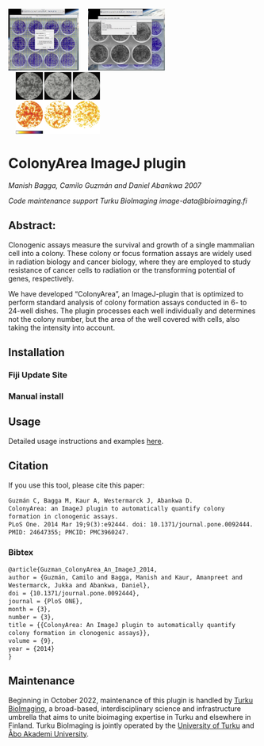 <p float='left'>
    <img src='images/Figure1.jpg' style="height:125px;width:auto;"/>
    <img src='images/Figure4.jpg' style="height:125px;width:auto;margin-left:15px;"/>
    <img src='images/Figure7.png' style="height:125px;width:auto;margin-left:15px;"/>
</p>

# ColonyArea ImageJ plugin

_Manish Bagga, Camilo Guzmán and Daniel Abankwa 2007_

_Code maintenance support Turku BioImaging image-data@bioimaging.fi_

## Abstract:

Clonogenic assays measure the survival and growth of a single mammalian cell into a colony. These colony or focus formation assays are widely used in radiation biology and cancer biology, where they are employed to study resistance of cancer cells to radiation or the transforming potential of genes, respectively.

We have developed “ColonyArea”, an ImageJ-plugin that is optimized to perform standard analysis of colony formation assays conducted in 6- to 24-well dishes. The plugin processes each well individually and determines not the colony number, but the area of the well covered with cells, also taking the intensity into account.

## Installation

### Fiji Update Site

### Manual install

## Usage

Detailed usage instructions and examples [here](https://github.com/Turku-BioImaging/ColonyArea/blob/main/USAGE.md).

## Citation

If you use this tool, please cite this paper:

```
Guzmán C, Bagga M, Kaur A, Westermarck J, Abankwa D.
ColonyArea: an ImageJ plugin to automatically quantify colony formation in clonogenic assays.
PLoS One. 2014 Mar 19;9(3):e92444. doi: 10.1371/journal.pone.0092444. PMID: 24647355; PMCID: PMC3960247.
```

### Bibtex

```
@article{Guzman_ColonyArea_An_ImageJ_2014,
author = {Guzmán, Camilo and Bagga, Manish and Kaur, Amanpreet and Westermarck, Jukka and Abankwa, Daniel},
doi = {10.1371/journal.pone.0092444},
journal = {PloS ONE},
month = {3},
number = {3},
title = {{ColonyArea: An ImageJ plugin to automatically quantify colony formation in clonogenic assays}},
volume = {9},
year = {2014}
}
```

## Maintenance

Beginning in October 2022, maintenance of this plugin is handled by [Turku BioImaging](https://bioimaging.fi), a broad-based, interdisciplinary science and infrastructure umbrella that aims to unite bioimaging expertise in Turku and elsewhere in Finland. Turku BioImaging is jointly operated by the [University of Turku](https://utu.fi) and [Åbo Akademi University](https://abo.fi).
